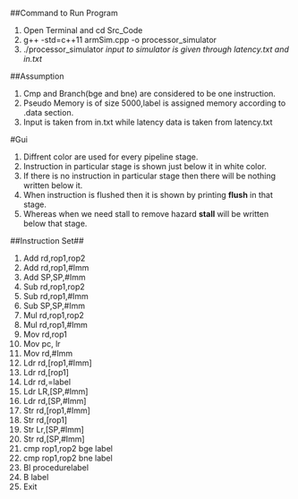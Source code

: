 ##Command to Run Program
1. Open Terminal and cd Src_Code
2. g++ -std=c++11 armSim.cpp -o processor_simulator
3. ./processor_simulator
*input to simulator is given through latency.txt and in.txt*


##Assumption
1. Cmp and Branch(bge and bne) are considered to be one instruction.
2. Pseudo Memory is of size 5000,label is assigned memory according to .data section.
3. Input is taken from in.txt while latency data is taken from latency.txt 

#Gui
1. Diffrent color are used for every pipeline stage.
2. Instruction in particular stage is shown just below it in white color.
3. If there is no instruction in particular stage then there will be nothing written below it.
4. When instruction is flushed then it is shown by printing **flush** in that stage.
5. Whereas when we need stall to remove hazard **stall** will be written below that stage.

##Instruction Set##
1. Add rd,rop1,rop2
2. Add rd,rop1,#Imm
3. Add SP,SP,#Imm
4. Sub rd,rop1,rop2
5. Sub rd,rop1,#Imm
6. Sub SP,SP,#Imm
7. Mul rd,rop1,rop2
8. Mul rd,rop1,#Imm
9. Mov rd,rop1
10. Mov pc, lr
11. Mov rd,#Imm
12. Ldr rd,[rop1,#Imm]
13. Ldr rd,[rop1]
14. Ldr rd,=label
15. Ldr LR,[SP,#Imm]
16. Ldr rd,[SP,#Imm]
17. Str rd,[rop1,#Imm]
18. Str rd,[rop1]
19. Str Lr,[SP,#Imm]
20. Str rd,[SP,#Imm]
21. cmp rop1,rop2 bge label
22. cmp rop1,rop2 bne label
23. Bl procedurelabel
24. B label
25. Exit
